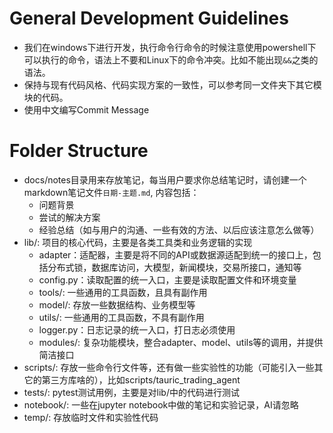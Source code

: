 # General Development Guidelines
- 我们在windows下进行开发，执行命令行命令的时候注意使用powershell下可以执行的命令，语法上不要和Linux下的命令冲突。比如不能出现`&&`之类的语法。
- 保持与现有代码风格、代码实现方案的一致性，可以参考同一文件夹下其它模块的代码。
- 使用中文编写Commit Message

# Folder Structure
- docs/notes目录用来存放笔记，每当用户要求你总结笔记时，请创建一个markdown笔记文件`日期-主题.md`, 内容包括：
    - 问题背景
    - 尝试的解决方案
    - 经验总结（如与用户的沟通、一些有效的方法、以后应该注意怎么做等）
- lib/: 项目的核心代码，主要是各类工具类和业务逻辑的实现
    - adapter：适配器，主要是将不同的API或数据源适配到统一的接口上，包括分布式锁，数据库访问，大模型，新闻模块，交易所接口，通知等
    - config.py：读取配置的统一入口，主要是读取配置文件和环境变量
    - tools/: 一些通用的工具函数，且具有副作用
    - model/: 存放一些数据结构、业务模型等
    - utils/: 一些通用的工具函数，不具有副作用
    - logger.py：日志记录的统一入口，打日志必须使用
    - modules/: 复杂功能模块，整合adapter、model、utils等的调用，并提供简洁接口
- scripts/: 存放一些命令行文件等，还有做一些实验性的功能（可能引入一些其它的第三方库啥的），比如scripts/tauric_trading_agent
- tests/: pytest测试用例，主要是对lib/中的代码进行测试
- notebook/: 一些在jupyter notebook中做的笔记和实验记录，AI请忽略
- temp/: 存放临时文件和实验性代码